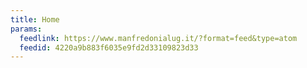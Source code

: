 ```yaml
---
title: Home
params:
  feedlink: https://www.manfredonialug.it/?format=feed&type=atom
  feedid: 4220a9b883f6035e9fd2d33109823d33
---
```

